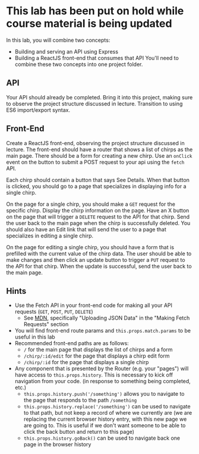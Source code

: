 # This lab has been put on hold while course material is being updated

In this lab, you will combine two concepts:

- Building and serving an API using Express
- Building a ReactJS front-end that consumes that API
  You'll need to combine these two concepts into one project folder.

## API

Your API should already be completed. Bring it into this project, making sure to observe the project structure discussed in lecture. Transition to using ES6 import/export syntax.

## Front-End

Create a ReactJS front-end, observing the project structure discussed in lecture. The front-end should have a router that shows a list of chirps as the main page. There should be a form for creating a new chirp. Use an `onClick` event on the button to submit a POST request to your api using the `fetch` API.

Each chirp should contain a button that says See Details. When that button is clicked, you should go to a page that specializes in displaying info for a single chirp.

On the page for a single chirp, you should make a `GET` request for the specific chirp. Display the chirp information on the page. Have an X button on the page that will trigger a `DELETE` request to the API for that chirp. Send the user back to the main page when the chirp is successfully deleted. You should also have an Edit link that will send the user to a page that specializes in editing a single chirp.

On the page for editing a single chirp, you should have a form that is prefilled with the current value of the chirp data. The user should be able to make changes and then click an update button to trigger a `PUT` request to the API for that chirp. When the update is successful, send the user back to the main page.

## Hints

- Use the Fetch API in your front-end code for making all your API requests (`GET`, `POST`, `PUT`, `DELETE`)
  - See [MDN](https://developer.mozilla.org/en-US/docs/Web/API/Fetch_API/Using_Fetch), specifically "Uploading JSON Data" in the "Making Fetch Requests" section
- You will find front-end route params and `this.props.match.params` to be useful in this lab
- Recommended front-end paths are as follows:
  - `/` for the main page that displays the list of chirps and a form
  - `/chirp/:id/edit` for the page that displays a chirp edit form
  - `/chirp/:id` for the page that displays a single chirp
- Any component that is presented by the Router (e.g. your "pages") will have access to `this.props.history`. This is necessary to kick off navigation from your code. (in response to something being completed, etc.)
  - `this.props.history.push('/something')` allows you to navigate to the page that responds to the path `/something`
  - `this.props.history.replace('/something')` can be used to navigate to that path, but not keep a record of where we currently are (we are replacing the current browser history entry, with this new page we are going to. This is useful if we don't want someone to be able to click the back button and return to this page)
  - `this.props.history.goBack()` can be used to navigate back one page in the browser history
